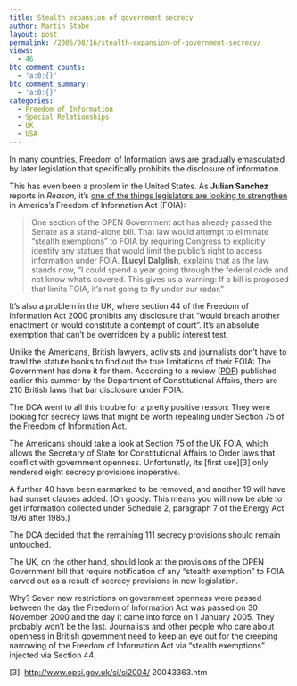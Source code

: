 ```yaml
---
title: Stealth expansion of government secrecy
author: Martin Stabe
layout: post
permalink: /2005/08/16/stealth-expansion-of-government-secrecy/
views:
  - 46
btc_comment_counts:
  - 'a:0:{}'
btc_comment_summary:
  - 'a:0:{}'
categories:
  - Freedom of Information
  - Special Relationships
  - UK
  - USA
---
```

In many countries, Freedom of Information laws are gradually emasculated by later legislation that specifically prohibits the disclosure of information. 

This has even been a problem in the United States. As **Julian Sanchez** reports in *Reason,* it&rsquo;s [one of the things legislators are looking to strengthen][1] in America&rsquo;s Freedom of Information Act (FOIA):

> One section of the OPEN Government act has already passed the Senate as a stand-alone bill. That law would attempt to eliminate &ldquo;stealth exemptions&rdquo; to FOIA by requiring Congress to explicitly identify any statues that would limit the public&#8217;s right to access information under FOIA. **[Lucy] Dalglish**, explains that as the law stands now, &ldquo;I could spend a year going through the federal code and not know what&#8217;s covered. This gives us a warning: If a bill is proposed that limits FOIA, it&#8217;s not going to fly under our radar.&rdquo; 

It&rsquo;s also a problem in the UK, where section 44 of the Freedom of Information Act 2000 prohibits any disclosure that &ldquo;would breach another enactment or would constitute a contempt of court&rdquo;. It&rsquo;s an absolute exemption that can&rsquo;t be overridden by a public interest test.

Unlike the Americans, British lawyers, activists and journalists don&rsquo;t have to trawl the statute books to find out the true limitations of their FOIA: The Government has done it for them. According to a review ([PDF][2]) published earlier this summer by the Department of Constitutional Affairs, there are 210 British laws that bar disclosure under FOIA. 

The DCA went to all this trouble for a pretty positive reason: They were looking for secrecy laws that might be worth repealing under Section 75 of the Freedom of Information Act.

The Americans should take a look at Section 75 of the UK FOIA, which allows the Secretary of State for Constitutional Affairs to Order laws that conflict with government openness. Unfortunatly, its [first use][3] only rendered eight secrecy provisions inoperative. 

A further 40 have been earmarked to be removed, and another 19 will have had sunset clauses added. (Oh goody. This means you will now be able to get information collected under Schedule 2, paragraph 7 of the Energy Act 1976 after 1985.)

The DCA decided that the remaining 111 secrecy provisions should remain untouched.

The UK, on the other hand, should look at the provisions of the OPEN Government bill that require notification of any &ldquo;stealth exemption&rdquo; to FOIA carved out as a result of secrecy provisions in new legislation. 

Why? Seven new restrictions on government openness were passed between the day the Freedom of Information Act was passed on 30 November 2000 and the day it came into force on 1 January 2005. They probably won&rsquo;t be the last. Journalists and other people who care about openness in British government need to keep an eye out for the creeping narrowing of the Freedom of Information Act via &ldquo;stealth exemptions&rdquo; injected via Section 44.

 [1]: http://www.reason.com/hod/js081605.shtml
 [2]: http://www.dca.gov.uk/StatutoryBarsReport2005.pdf
 [3]: http://www.opsi.gov.uk/si/si2004/ 20043363.htm